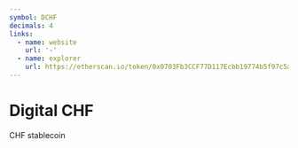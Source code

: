 ```yaml
---
symbol: DCHF
decimals: 4
links:
  - name: website
    url: '-'
  - name: explorer
    url: https://etherscan.io/token/0x0703Fb3CCF77D117Ecbb19774b5f97c5a4875c9D
---
```


# Digital CHF

CHF stablecoin
